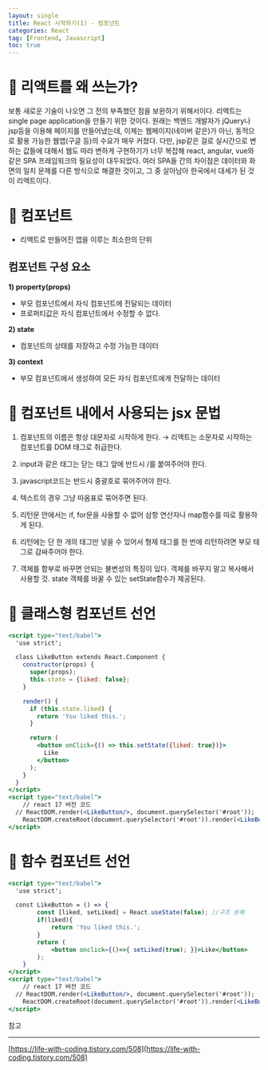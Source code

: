 ```yaml
---
layout: single
title: React 시작하기(1) - 컴포넌트
categories: React
tag: [Frontend, Javascript]
toc: true
---
```



# 📔 리액트를 왜 쓰는가?

 보통 새로운 기술이 나오면 그 전의 부족했던 점을 보완하기 위해서이다. 리액트는 single page application을 만들기 위한 것이다. 원래는 백엔드 개발자가 jQuery나 jsp등을 이용해 페이지를 만들어냈는데, 이제는 웹페이지(네이버 같은)가 아닌, 동적으로 활용 가능한 웹앱(구글 등)의 수요가 매우 커졌다. 다만, jsp같은 걸로 실시간으로 변하는 값들에 대해서 웹도 따라 변하게 구현하기가 너무 복잡해 react, angular, vue와 같은 SPA 프레임워크의 필요성이 대두되었다. 여러 SPA들 간의 차이점은 데이터와 화면의 일치 문제를 다른 방식으로 해결한 것이고, 그 중 살아남아 한국에서 대세가 된 것이 리액트이다.

# 📔 컴포넌트

- 리액트로 만들어진 앱을 이루는 최소한의 단위

## 컴포넌트 구성 요소

**1) property(props)**

- 부모 컴포넌트에서 자식 컴포넌트에 전달되는 데이터
- 프로퍼티값은 자식 컴포넌트에서 수정할 수 없다.

**2) state**

- 컴포넌트의 상태를 저장하고 수정 가능한 데이터

**3) context**

- 부모 컴포넌트에서 생성하여 모든 자식 컴포넌트에게 전달하는 데이터

# 📃 컴포넌트 내에서 사용되는 jsx 문법

1) 컴포넌트의 이름은 항상 대문자로 시작하게 한다. 
→ 리액트는 소문자로 시작하는 컴포넌트를 DOM 태그로 취급한다.

2) input과 같은 태그는 닫는 태그 앞에 반드시 /를 붙여주어야 한다.

3) javascript코드는 반드시 중괄호로 묶어주어야 한다.

4) 텍스트의 경우 그냥 따옴표로 묶어주면 된다.

5) 리턴문 안에서는 if, for문을 사용할 수 없어 삼항 연산자나 map함수를 따로 활용하게 된다.

6) 리턴에는 단 한 개의 태그만 넣을  수 있어서 형제 태그를 한 번에 리턴하려면 부모 태그로 감싸주어야 한다.

7) 객체를 함부로 바꾸면 안되는 불변성의 특징이 있다. 객체를 바꾸지 말고 복사해서 사용할 것. state 객체를 바꿀 수 있는 setState함수가 제공된다.

# 📃 클래스형 컴포넌트 선언

```jsx
<script type="text/babel">
  'use strict';

  class LikeButton extends React.Component {
    constructor(props) {
      super(props);
      this.state = {liked: false};
    }

    render() {
      if (this.state.liked) {
        return 'You liked this.';
      }

      return (
        <button onClick={() => this.setState({liked: true})}>
          Like
        </button>
      );
    }
  }
</script>
<script type="text/babel">
	// react 17 버전 코드
  // ReactDOM.render(<LikeButton/>, document.querySelector('#root'));
	ReactDOM.createRoot(document.querySelector('#root')).render(<LikeButton />);
</script>
```

# 📃 함수 컴포넌트 선언

```jsx
<script type="text/babel">
  'use strict';

  const LikeButton = () => {
		const [liked, setLiked] = React.useState(false); //구조 분해
		if(liked){
			return 'You liked this.';
		}
		return (
			<button onclick={()=>{ setLiked(true); }}>Like</button>
		);
	}
</script>
<script type="text/babel">
	// react 17 버전 코드
  // ReactDOM.render(<LikeButton/>, document.querySelector('#root'));
	ReactDOM.createRoot(document.querySelector('#root')).render(<LikeButton />);
</script>
```

참고

---

[https://life-with-coding.tistory.com/508](https://life-with-coding.tistory.com/508)